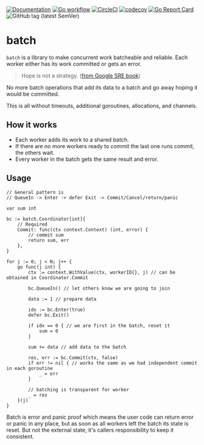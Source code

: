 [![Documentation](https://pkg.go.dev/badge/nikand.dev/go/batch)](https://pkg.go.dev/nikand.dev/go/batch?tab=doc)
[![Go workflow](https://github.com/nikandfor/batch/actions/workflows/go.yml/badge.svg)](https://github.com/nikandfor/batch/actions/workflows/go.yml)
[![CircleCI](https://circleci.com/gh/nikandfor/batch.svg?style=svg)](https://circleci.com/gh/nikandfor/batch)
[![codecov](https://codecov.io/gh/nikandfor/batch/tags/latest/graph/badge.svg)](https://codecov.io/gh/nikandfor/batch)
[![Go Report Card](https://goreportcard.com/badge/nikand.dev/go/batch)](https://goreportcard.com/report/nikand.dev/go/batch)
![GitHub tag (latest SemVer)](https://img.shields.io/github/v/tag/nikandfor/batch?sort=semver)

# batch

`batch` is a library to make concurrent work batcheable and reliable.
Each worker either has its work committed or gets an error.

> Hope is not a strategy. ([from Google SRE book](https://sre.google/sre-book/introduction/))

No more batch operations that add its data to a batch and go away hoping it would be committed.

This is all without timeouts, additional goroutines, allocations, and channels.

## How it works

* Each worker adds its work to a shared batch.
* If there are no more workers ready to commit the last one runs commit, the others wait.
* Every worker in the batch gets the same result and error.

## Usage

```
// General pattern is
// QueueIn -> Enter -> defer Exit -> Commit/Cancel/return/panic

var sum int

bc := batch.Coordinator[int]{
	// Required
	Commit: func(ctx context.Context) (int, error) {
		// commit sum
		return sum, err
	},
}

for j := 0; j < N; j++ {
	go func(j int) {
		ctx := context.WithValue(ctx, workerID{}, j) // can be obtained in Coordinator.Commit

		bc.QueueIn() // let others know we are going to join

		data := 1 // prepare data

		idx := bc.Enter(true)
		defer bc.Exit()

		if idx == 0 { // we are first in the batch, reset it
			sum = 0
		}

		sum += data // add data to the batch

		res, err := bc.Commit(ctx, false)
		if err != nil { // works the same as we had independent commit in each goroutine
			_ = err
		}

		// batching is transparent for worker
		_ = res
	}(j)
}
```

Batch is error and panic proof which means the user code can return error or panic in any place,
but as soon as all workers left the batch its state is reset.
But not the external state, it's callers responsibility to keep it consistent.
